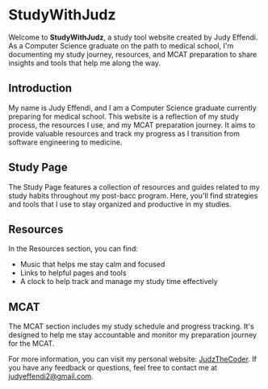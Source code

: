 # StudyWithJudz

Welcome to **StudyWithJudz**, a study tool website created by Judy Effendi. As a Computer Science graduate on the path to medical school, I'm documenting my study journey, resources, and MCAT preparation to share insights and tools that help me along the way.

## Introduction

My name is Judy Effendi, and I am a Computer Science graduate currently preparing for medical school. This website is a reflection of my study process, the resources I use, and my MCAT preparation journey. It aims to provide valuable resources and track my progress as I transition from software engineering to medicine.

## Study Page

The Study Page features a collection of resources and guides related to my study habits throughout my post-bacc program. Here, you'll find strategies and tools that I use to stay organized and productive in my studies.

## Resources

In the Resources section, you can find:
- Music that helps me stay calm and focused
- Links to helpful pages and tools
- A clock to help track and manage my study time effectively

## MCAT

The MCAT section includes my study schedule and progress tracking. It's designed to help me stay accountable and monitor my preparation journey for the MCAT.

For more information, you can visit my personal website: [JudzTheCoder](https://judzthecoder.github.io/judzthecoder/index.html). If you have any feedback or questions, feel free to contact me at [judyeffendi2@gmail.com](mailto:judyeffendi2@gmail.com).
